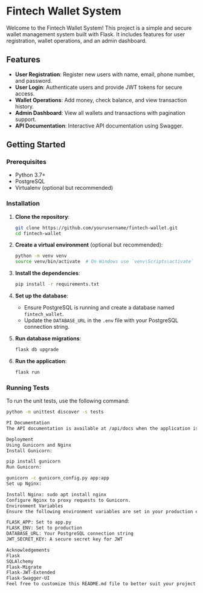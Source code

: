 # Fintech Wallet System

Welcome to the Fintech Wallet System! This project is a simple and secure wallet management system built with Flask. It includes features for user registration, wallet operations, and an admin dashboard.

## Features

- **User Registration**: Register new users with name, email, phone number, and password.
- **User Login**: Authenticate users and provide JWT tokens for secure access.
- **Wallet Operations**: Add money, check balance, and view transaction history.
- **Admin Dashboard**: View all wallets and transactions with pagination support.
- **API Documentation**: Interactive API documentation using Swagger.

## Getting Started

### Prerequisites

- Python 3.7+
- PostgreSQL
- Virtualenv (optional but recommended)

### Installation

1. **Clone the repository**:
    ```bash
    git clone https://github.com/yourusername/fintech-wallet.git
    cd fintech-wallet
    ```

2. **Create a virtual environment** (optional but recommended):
    ```bash
    python -m venv venv
    source venv/bin/activate  # On Windows use `venv\Scripts\activate`
    ```

3. **Install the dependencies**:
    ```bash
    pip install -r requirements.txt
    ```

4. **Set up the database**:
    - Ensure PostgreSQL is running and create a database named `fintech_wallet`.
    - Update the `DATABASE_URL` in the `.env` file with your PostgreSQL connection string.

5. **Run database migrations**:
    ```bash
    flask db upgrade
    ```

6. **Run the application**:
    ```bash
    flask run
    ```

### Running Tests

To run the unit tests, use the following command:

```bash
python -m unittest discover -s tests

PI Documentation
The API documentation is available at /api/docs when the application is running. It provides interactive documentation for all available endpoints.

Deployment
Using Gunicorn and Nginx
Install Gunicorn:

pip install gunicorn
Run Gunicorn:

gunicorn -c gunicorn_config.py app:app
Set up Nginx:

Install Nginx: sudo apt install nginx
Configure Nginx to proxy requests to Gunicorn.
Environment Variables
Ensure the following environment variables are set in your production environment:

FLASK_APP: Set to app.py
FLASK_ENV: Set to production
DATABASE_URL: Your PostgreSQL connection string
JWT_SECRET_KEY: A secure secret key for JWT

Acknowledgements
Flask
SQLAlchemy
Flask-Migrate
Flask-JWT-Extended
Flask-Swagger-UI
Feel free to customize this README.md file to better suit your project's needs. Let me know if you need any further assistance!
